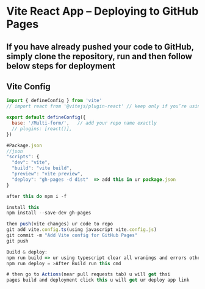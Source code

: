 # Vite React App – Deploying to GitHub Pages
If you have already pushed your code to GitHub, simply clone the repository, run
and then follow below steps for deployment
---

## Vite Config

```javascript
import { defineConfig } from 'vite'
// import react from '@vitejs/plugin-react' // keep only if you’re using React

export default defineConfig({
  base: '/Multi-form/',   // add your repo name exactly
  // plugins: [react()],
})

#Package.json
//json
"scripts": {
  "dev": "vite",
  "build": "vite build",
  "preview": "vite preview",
  "deploy": "gh-pages -d dist"  => add this in ur package.json
}

after this do npm i -f

install this
npm install --save-dev gh-pages

then push(vite changes) ur code to repo
git add vite.config.ts(using javascript vite.config.js)
git commit -m "Add Vite config for GitHub Pages"
git push

Build & deploy:
npm run build => ur using typescript clear all wranings and errors otherwise it wont allow u to build 
npm run deploy = >After Build run this cmd

# then go to Actions(near pull requests tab) u will get thsi
pages build and deployment click this u will get ur deploy app link

